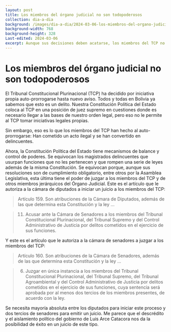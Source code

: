 ```yaml
---
layout: post
title: Los miembros del órgano judicial no son todopoderosos
collection: dia-a-dia
background: /images/dia-a-dia/2024-03-06-los-miembros-del-organo-judicial-no-son-todopoderosos.png
background-width: 768
background-height: 328
Last-edited: 2024-03-06
excerpt: Aunque sus decisiones deben acatarse, los miembros del TCP no son todopoderosos
---
```


# Los miembros del órgano judicial no son todopoderosos

El Tribunal Constitucional Plurinacional (TCP) ha decidido por iniciativa propia auto-prorrogarse hasta nuevo aviso. Todos y todas en Bolivia ya sabemos que esto es un delito. Nuestra Constitución Política del Estado coloca al TCP en una posición de juez supremo en cuestiones donde es necesario llegar a las bases de nuestro orden legal, pero eso no le permite al TCP tomar iniciativas legales propias.

Sin embargo, eso es lo que los miembros del TCP han hecho al auto-prorrogarse: Han cometido un acto ilegal y se han convertido en delincuentes.

Ahora, la Constitución Política del Estado tiene mecanismos de balance y control de poderes. Se equivocan los magistrados delincuentes que usurpan funciones que no les pertenecen y que rompen una serie de leyes además de la misma Constitución. Se equivocan porque, aunque sus resoluciones son de cumplimiento obligatorio, entre otros por la Asamblea Legislativa, esta última tiene el poder de juzgar a los miembros del TCP y de otros miembros jerárquicos del Órgano Judicial. Este es el artículo que le autoriza a la cámara de diputados a iniciar un juicio a los miembros del TCP:

> Artículo 159. Son atribuciones de la Cámara de Diputados, además de las que determina esta Constitución y la ley ...

> 11. Acusar ante la Cámara de Senadores a los miembros del Tribunal Constitucional Plurinacional, del Tribunal Supremo y del Control Administrativo de Justicia por delitos cometidos en el ejercicio de sus funciones.

Y este es el artículo que le autoriza a la cámara de senadores a juzgar a los miembros del TCP:

> Artículo 160. Son atribuciones de la Cámara de Senadores, además de las que determina esta Constitución y la ley ...

> 6. Juzgar en única instancia a los miembros del Tribunal Constitucional Plurinacional, del Tribunal Supremo, del Tribunal Agroambiental y del Control Administrativo de Justicia por delitos cometidos en el ejercicio de sus funciones, cuya sentencia será aprobada por al menos dos tercios de los miembros presentes, de acuerdo con la ley.

Se necesita mayoría absoluta entre los diputados para iniciar este proceso y dos tercios de senadores para emitir un juicio. Me parece que el descrédito y el aislamiento político del gobierno de Luis Arce Catacora nos da la posibilidad de éxito en un juicio de este tipo.
